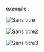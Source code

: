 exemple :

![Sans titre](https://github.com/fk-crafter/100days-of-code/assets/127132293/83e30592-0964-4261-b4bb-c1641f2935df)

![Sans titre2](https://github.com/fk-crafter/100days-of-code/assets/127132293/3206c8a6-5cf9-488e-a9d6-fcc304f331f2)

![Sans titre3](https://github.com/fk-crafter/100days-of-code/assets/127132293/830fa706-8aa8-4f0e-a9a1-742db4e56b6f)
